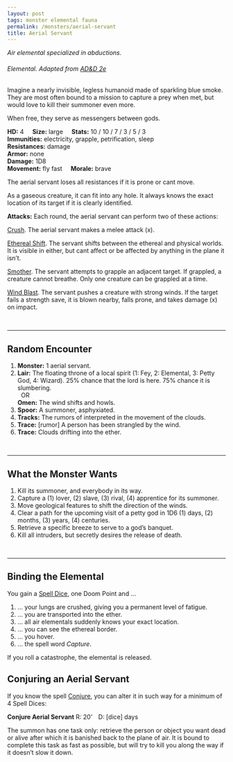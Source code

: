 ```yaml
---
layout: post
tags: monster elemental fauna
permalink: /monsters/aerial-servant
title: Aerial Servant
---
```


*Air elemental specialized in abductions.*

###### Elemental. Adapted from [AD&D 2e](http://adnd.geoshitties.installgentoo.com/mm/elekaase.html)

Imagine a nearly invisible, legless humanoid made of sparkling blue smoke. They are most often bound to a mission to capture a prey when met, but would love to kill their summoner even more. 

When free, they serve as messengers  between gods.

**HD:** 4  &nbsp; &nbsp;  **Size:** large &nbsp; &nbsp; **Stats:** 10 / 10 / 7 / 3 / 5 / 3 <br>
**Immunities:** electricity, grapple, petrification, sleep <br>
**Resistances:** damage <br>
**Armor:** none <br>
**Damage:** 1D8 <br>
**Movement:** fly fast &nbsp; &nbsp; **Morale:** brave <br>

The aerial servant loses all resistances if it is prone or cant move.

As a gaseous creature, it can fit into any hole. It always knows the exact location of its target if it is clearly identified.

**Attacks:** Each round, the aerial servant can perform two of these actions:

<ins>Crush</ins>. The aerial servant makes a melee attack (x).

<ins>Ethereal Shift</ins>. The servant shifts between the ethereal and physical worlds. It is visible in either, but cant affect or be affected by anything in the plane it isn’t. 

<ins>Smother</ins>. The servant attempts to grapple an adjacent target. If grappled, a creature cannot breathe. Only one creature can be grappled at a time.

<ins>Wind Blast</ins>. The servant pushes a creature with strong winds. If the target fails a strength save, it is blown nearby, falls prone, and takes damage (x) on impact.

<br>

---

## Random Encounter

1. **Monster:** 1 aerial servant.
1. **Lair:** The floating throne of a local spirit (1: Fey, 2: Elemental, 3: Petty God, 4: Wizard). 25% chance that the lord is here. 75% chance it is slumbering. <br>	&nbsp; OR <br>	**Omen:** The wind shifts and howls.
1. **Spoor:** A summoner, asphyxiated.
1. **Tracks:** The rumors of interpreted in the movement of the clouds.
1. **Trace:** [rumor] A person has been strangled by the wind.
1. **Trace:** Clouds drifting into the ether.

<br>

---

## What the Monster Wants

1. Kill its summoner, and everybody in its way.
1. Capture a (1) lover, (2) slave, (3) rival, (4) apprentice for its summoner.
1. Move geological features to shift the direction of the winds.
1. Clear a path for the upcoming visit of a petty god in 1D6 (1) days, (2) months, (3) years, (4) centuries.
1. Retrieve a specific breeze to serve to a god’s banquet.
1. Kill all intruders, but secretly desires the release of death. 

<br>

---

## Binding the Elemental

You gain a [Spell Dice](https://saltygoo.github.io/class/magic-user#spells), one Doom Point and ...

1. ... your lungs are crushed, giving you a permanent level of fatigue.
1. ... you are transported into the ether.
1. ... all air elementals suddenly knows your exact location. 
1. ... you can see the ethereal border.
1. ... you hover.
1. ... the spell word *Capture*.

If you roll a catastrophe, the elemental is released.

## Conjuring an Aerial Servant

If you know the spell [Conjure](https://saltygoo.github.io/2020/11/12/conjure/), you can alter it in such way for a minimum of 4 Spell Dices:

**Conjure Aerial Servant**
R: 20’ D: [dice] days

The summon has one task only: retrieve the person or object you want dead or alive after which it is banished back to the plane of air. It is bound to complete this task as fast as possible, but will try to kill you along the way if it doesn’t slow it down.


